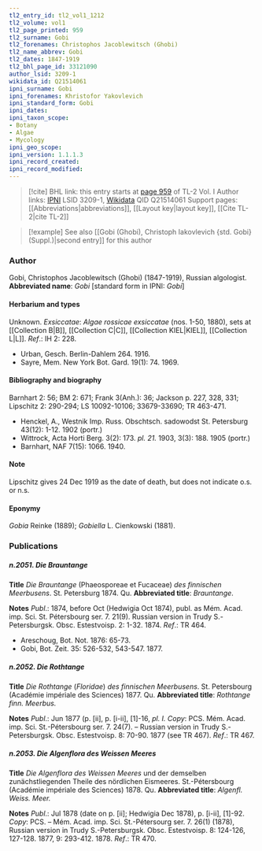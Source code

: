 ```yaml
---
tl2_entry_id: tl2_vol1_1212
tl2_volume: vol1
tl2_page_printed: 959
tl2_surname: Gobi
tl2_forenames: Christophos Jacoblewitsch (Ghobi)
tl2_name_abbrev: Gobi
tl2_dates: 1847-1919
tl2_bhl_page_id: 33121090
author_lsid: 3209-1
wikidata_id: Q21514061
ipni_surname: Gobi
ipni_forenames: Khristofor Yakovlevich
ipni_standard_form: Gobi
ipni_dates: 
ipni_taxon_scope: 
- Botany
- Algae
- Mycology
ipni_geo_scope: 
ipni_version: 1.1.1.3
ipni_record_created: 
ipni_record_modified:
---
```


> [!cite] BHL link: this entry starts at [page 959](https://www.biodiversitylibrary.org/page/33121090) of TL-2 Vol. I
> Author links: [IPNI](https://www.ipni.org/a/3209-1) LSID 3209-1, [Wikidata](https://www.wikidata.org/wiki/Q21514061) QID Q21514061
> Support pages: [[Abbreviations|abbreviations]], [[Layout key|layout key]], [[Cite TL-2|cite TL-2]]

> [!example] See also [[Gobi (Ghobi), Christoph Iakovlevich {std. Gobi} (Suppl.)|second entry]] for this author

### Author

Gobi, Christophos Jacoblewitsch (Ghobi) (1847-1919), Russian algologist. 
**Abbreviated name**: *Gobi* \[standard form in IPNI: *Gobi*\]

#### Herbarium and types

Unknown.
*Exsiccatae*: *Algae rossicae exsiccatae* (nos. 1-50, 1880), sets at [[Collection B|B]], [[Collection C|C]], [[Collection KIEL|KIEL]], [[Collection L|L]].
*Ref*.: IH 2: 228.
- Urban, Gesch. Berlin-Dahlem 264. 1916.
- Sayre, Mem. New York Bot. Gard. 19(1): 74. 1969.

#### Bibliography and biography

Barnhart 2: 56; BM 2: 671; Frank 3(Anh.): 36; Jackson p. 227, 328, 331; Lipschitz 2: 290-294; LS 10092-10106; 33679-33690; TR 463-471.
- Henckel, A., Westnik Imp. Russ. Obschtsch. sadowodst St. Petersburg 43(12): 1-12. 1902 (portr.)
- Wittrock, Acta Horti Berg. 3(2): 173. *pl. 21.* 1903, 3(3): 188. 1905 (portr.)
- Barnhart, NAF 7(15): 1066. 1940.

#### Note

Lipschitz gives 24 Dec 1919 as the date of death, but does not indicate o.s. or n.s.

#### Eponymy

*Gobia* Reinke (1889); *Gobiella* L. Cienkowski (1881).

### Publications

##### n.2051. Die Brauntange

**Title**
*Die Brauntange* (Phaeosporeae et Fucaceae) *des finnischen Meerbusens*. St. Petersburg 1874. Qu.
**Abbreviated title**: *Brauntange*.

**Notes**
*Publ*.: 1874, before Oct (Hedwigia Oct 1874), publ. as Mém. Acad. imp. Sci. St. Pétersbourg ser. 7. 21(9). Russian version in Trudy S.-Petersburgsk. Obsc. Estestvoisp. 2: 1-32. 1874.
*Ref*.: TR 464.
- Areschoug, Bot. Not. 1876: 65-73.
- Gobi, Bot. Zeit. 35: 526-532, 543-547. 1877.

##### n.2052. Die Rothtange

**Title**
*Die Rothtange* (*Floridae*) *des finnischen Meerbusens*. St. Petersbourg (Académie impériale des Sciences) 1877. Qu.
**Abbreviated title**: *Rothtange finn. Meerbus.*

**Notes**
*Publ*.: Jun 1877 (p. \[ii\], p. \[i-ii\], \[1\]-16, *pl. I. Copy*: PCS. Mém. Acad. imp. Sci. St.-Pétersbourg ser. 7. 24(7). – Russian version in Trudy S.-Petersburgsk. Obsc. Estestvoisp. 8: 70-90. 1877 (see TR 467).
*Ref*.: TR 467.

##### n.2053. Die Algenflora des Weissen Meeres

**Title**
*Die Algenflora des Weissen Meeres* und der demselben zunächstliegenden Theile des nördlichen Eismeeres. St.-Pétersbourg (Académie impériale des Sciences) 1878. Qu.
**Abbreviated title**: *Algenfl. Weiss. Meer.*

**Notes**
*Publ*.: Jul 1878 (date on p. \[ii\]; Hedwigia Dec 1878), p. \[i-ii\], \[1\]-92. *Copy*: PCS. – Mém. Acad. imp. Sci. St.-Pétersourg ser. 7. 26(1) (1878), Russian version in Trudy S.-Petersburgsk. Obsc. Estestvoisp. 8: 124-126, 127-128. 1877, 9: 293-412. 1878.
*Ref*.: TR 470.

